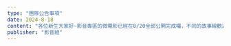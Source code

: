 ```yaml
---
type: "團隊公告事項"
date: 2024-8-18
content: "各位新生大家好~影音專區的微電影已經在8/20全部公開完成囉，不同的故事線歡迎大家去看看!!也可以順便看看網站的其他角落找驚喜哦"
publisher: "影音組"
---
```

